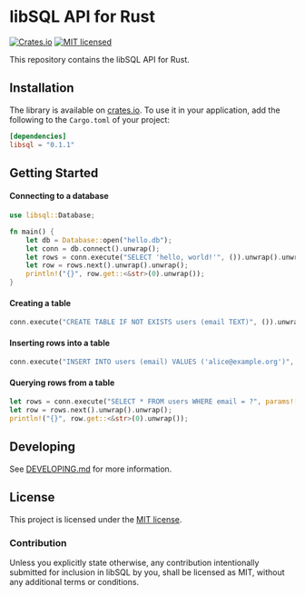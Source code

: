 # libSQL API for Rust

[![Crates.io][crates-badge]][crates-url]
[![MIT licensed][mit-badge]][mit-url]

[crates-badge]: https://img.shields.io/crates/v/libsql.svg
[crates-url]: https://crates.io/crates/libsql
[mit-badge]: https://img.shields.io/badge/license-MIT-blue.svg
[mit-url]: https://github.com/libsql/libsql/blob/main/LICENSE.md

This repository contains the libSQL API for Rust.

## Installation

The library is available on [crates.io](https://crates.io/crates/libsql). To use it in your application, add the following to the `Cargo.toml` of your project:

```toml
[dependencies]
libsql = "0.1.1"
```

## Getting Started

#### Connecting to a database

```rust
use libsql::Database;

fn main() {
    let db = Database::open("hello.db");
    let conn = db.connect().unwrap();
    let rows = conn.execute("SELECT 'hello, world!'", ()).unwrap().unwrap();
    let row = rows.next().unwrap().unwrap();
    println!("{}", row.get::<&str>(0).unwrap());
}
```

#### Creating a table

```rust
conn.execute("CREATE TABLE IF NOT EXISTS users (email TEXT)", ()).unwrap();
```

#### Inserting rows into a table

```rust
conn.execute("INSERT INTO users (email) VALUES ('alice@example.org')", ()).unwrap();
```

#### Querying rows from a table

```rust
let rows = conn.execute("SELECT * FROM users WHERE email = ?", params!["alice@example.org"]).unwrap().unwrap();
let row = rows.next().unwrap().unwrap();
println!("{}", row.get::<&str>(0).unwrap());
```

## Developing

See [DEVELOPING.md](DEVELOPING.md) for more information.

## License

This project is licensed under the [MIT license].

### Contribution

Unless you explicitly state otherwise, any contribution intentionally submitted
for inclusion in libSQL by you, shall be licensed as MIT, without any additional
terms or conditions.

[MIT license]: https://github.com/libsql/libsql/blob/main/LICENSE.md
